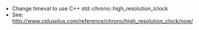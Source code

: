 * Change timeval to use C++ std::chrono::high_resolution_lclock
* See: http://www.cplusplus.com/reference/chrono/high_resolution_clock/now/
